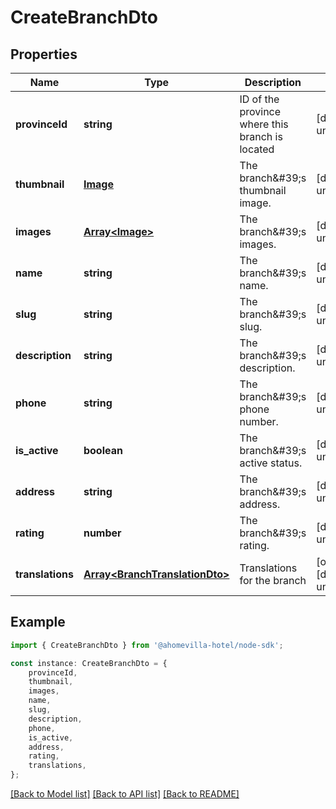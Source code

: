 # CreateBranchDto


## Properties

Name | Type | Description | Notes
------------ | ------------- | ------------- | -------------
**provinceId** | **string** | ID of the province where this branch is located | [default to undefined]
**thumbnail** | [**Image**](Image.md) | The branch\&#39;s thumbnail image. | [default to undefined]
**images** | [**Array&lt;Image&gt;**](Image.md) | The branch\&#39;s images. | [default to undefined]
**name** | **string** | The branch\&#39;s name. | [default to undefined]
**slug** | **string** | The branch\&#39;s slug. | [default to undefined]
**description** | **string** | The branch\&#39;s description. | [default to undefined]
**phone** | **string** | The branch\&#39;s phone number. | [default to undefined]
**is_active** | **boolean** | The branch\&#39;s active status. | [default to undefined]
**address** | **string** | The branch\&#39;s address. | [default to undefined]
**rating** | **number** | The branch\&#39;s rating. | [default to undefined]
**translations** | [**Array&lt;BranchTranslationDto&gt;**](BranchTranslationDto.md) | Translations for the branch | [optional] [default to undefined]

## Example

```typescript
import { CreateBranchDto } from '@ahomevilla-hotel/node-sdk';

const instance: CreateBranchDto = {
    provinceId,
    thumbnail,
    images,
    name,
    slug,
    description,
    phone,
    is_active,
    address,
    rating,
    translations,
};
```

[[Back to Model list]](../README.md#documentation-for-models) [[Back to API list]](../README.md#documentation-for-api-endpoints) [[Back to README]](../README.md)
